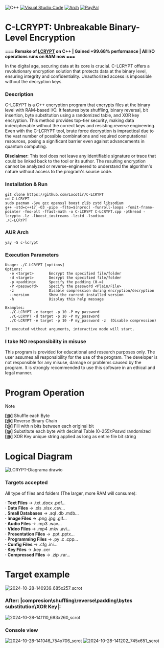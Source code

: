 ![C++](https://img.shields.io/badge/c++-%2300599C.svg?style=for-the-badge&logo=c%2B%2B&logoColor=white) [![Visual Studio Code](https://img.shields.io/badge/Visual%20Studio%20Code-0078d7.svg?style=for-the-badge&logo=visual-studio-code&logoColor=white)](https://code.visualstudio.com) [![Arch](https://img.shields.io/badge/Arch%20Linux-1793D1?logo=arch-linux&logoColor=fff&style=for-the-badge)](https://archlinux.org) [![PayPal](https://img.shields.io/badge/PayPal-00457C?style=for-the-badge&logo=paypal&logoColor=white)](https://www.paypal.me/locotir)
# C-LCRYPT: Unbreakable Binary-Level Encryption
**=== Remake of [LCRYPT](https://github.com/Locotir/LCRYPT) on C++ | Gained +99.68% performance | All I/O operations runs on RAM now ===**


In the digital age, securing data at its core is crucial. C-LCRYPT offers a revolutionary encryption solution that protects data at the binary level, ensuring integrity and confidentiality. Unauthorized access is impossible without the decryption keys.

### Description
C-LCRYPT is a C++ encryption program that encrypts files at the binary level with RAM-based I/O. It features byte shuffling, binary reversal, bit insertion, byte substitution using a randomized table, and XOR key encryption. This method provides top-tier security, making data indecipherable without the correct keys and resisting reverse engineering. Even with the C-LCRYPT tool, brute force decryption is impractical due to the vast number of possible combinations and required computational resources, posing a significant barrier even against advancements in quantum computing.

**Disclaimer**: This tool does not leave any identifiable signature or trace that could be linked back to the tool or its author. The resulting encryption cannot be analyzed or reverse-engineered to understand the algorithm's nature without access to the program's source code.

### Installation & Run
```
git clone https://github.com/Locotir/C-LCRYPT
cd C-LCRYPT
sudo pacman -Syu gcc openssl boost zlib zstd libsodium
g++ -std=c++17 -O3 -pipe -flto=$(nproc) -funroll-loops -fomit-frame-pointer -fno-plt -ffast-math -o C-LCRYPT C-LCRYPT.cpp -pthread -lcrypto -lz -lboost_iostreams -lzstd -lsodium
./C-LCRYPT
```

### AUR Arch
```
yay -S c-lcrypt
```

### Execution Parameters
```
Usage: ./C-LCRYPT [options]  
Options:  
  -e <target>       Encrypt the specified file/folder  
  -d <target>       Decrypt the specified file/folder  
  -p <padding>      Specify the padding (0-∞)  
  -P <password>     Specify the password <Plain/File>  
  -z                Disable compression during encryption/decryption  
  --version         Show the current installed version  
  -h                Display this help message  

Examples:  
  ./C-LCRYPT -e target -p 10 -P my_password  
  ./C-LCRYPT -d target -p 10 -P my_password  
  ./C-LCRYPT -e target -p 10 -P my_password -z  (Disable compression)  

If executed without arguments, interactive mode will start.  
```

### I take NO responsibility in misuse
This program is provided for educational and research purposes only. The user assumes all responsibility for the use of the program. The developer is not responsible for any misuse, damage or problems caused by the program. It is strongly recommended to use this software in an ethical and legal manner.

# Program Operation
> [!NOTE]
> **[@]** Shuffle each Byte     
> **[@]** Reverse Binary Chain         
> **[@]** Fill with n bits between each original bit            
> **[@]** Substitute each byte with decimal Table (0-255):Psswd randomized           
> **[@]** XOR Key unique string applied as long as entire file bit string

# Logical Diagram

![LCRYPT-Diagrama drawio](https://github.com/user-attachments/assets/8acb9a81-a824-4f1a-9baa-2fbd3f72e825)

### Targets accepted
All type of files and folders (The larger, more RAM will consume): 

· **Text Files** -> .txt .docx .pdf...                                                                                                                                          
· **Data Files** -> .xls .xlsx .csv...                                                                                                                                          
. **Small Databases** -> .sql .db .mdb...                                                                                                                                          
· **Image Files** -> .png .jpg .gif...                                                                                                                                          
· **Audio Files** -> .mp3 .wav...                                                                                                                                          
· **Video Files** -> .mp4 .mkv .avi...                                                                                                                                          
· **Presentation Files** -> .ppt .pptx...                                                                                                                                          
· **Programming Files** -> .py .c .cpp...                                                                                                                                          
· **Config Files** -> .cfg .ini...                                                                                                                                          
· **Key Files** -> .key .cer                                                                                                                                          
· **Compressed Files** -> .zip .rar...


# Target example

![2024-10-28-140936_685x257_scrot](https://github.com/user-attachments/assets/24294530-7a86-400c-ba97-ac548091f0f7)

### After: |compresion\shuffling\reverse\padding\bytes substitution\XOR Key|:

![2024-10-28-141110_683x260_scrot](https://github.com/user-attachments/assets/f9bea13c-ee39-4477-b523-18955d493893)

### Console view

![2024-10-28-141046_754x706_scrot](https://github.com/user-attachments/assets/448e3e47-aa1c-429e-a697-367a50fbf337)
![2024-10-28-141202_745x651_scrot](https://github.com/user-attachments/assets/2367a0e2-4b93-4f2b-85c6-7b2bf654ea01)




